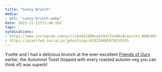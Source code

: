 ```yaml
---
title: "Sunny Brunch"
media:
- url: "sunny-brunch.webp"
date: 2023-11-11T11:48:26Z
tags:
syndications:
- https://www.instagram.com/p/Czibda5IQDNvyatQaYIVoAHsALmacvYx_N0Qn40/
- https://pixelfed.social/p/jphastings/629220605979255535
---
```

Yvette and I had a delicious brunch at the ever-excellent [Friends of Ours](https://www.friendsofourscafe.com/) earlier, the _Autumnal Toast_ (topped with every roasted autumn veg you can think of) was superb!

